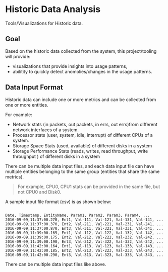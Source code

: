 # Historic Data Analysis
Tools/Visualizations for Historic data. 

## Goal
Based on the historic data collected from the system, this project/tooling will provide:
- visualizations that provide insights into usage patterns,
- abilitity to quickly detect anomolies/changes in the usage patterns.

## Data Input Format
Historic data can include one or more metrics and can be collected from one or more entities. 

For example:
- Network stats (in packets, out packets, in errs, out errs)from different network interfaces of a system.
- Processor stats (user, system, idle, interrupt) of different CPUs of a system. 
- Storage Space Stats (used, available) of different disks in a system 
- Storage Performance Stats (reads, writes, read throughput, write throughput ) of different disks in a system 

There can be multiple data input files, and each data input file can have multiple entities belonging to the same group (entities that share the same metrics). 

> For example, CPU0, CPU1 stats can be provided in the same file, but not CPU0 and Disk0. 

A sample input file format (csv) is as shown below:
```

Date, Timestamp, EntityName, Param1, Param2, Param3, Param4, ...
2016-09-09,11:37:00.270, Ent1, Val-111, Val-121, Val-131, Val-141, ... 
2016-09-09,11:37:00.370, Ent2, Val-211, Val-221, Val-231, Val-241, ...
2016-09-09,11:37:00.870, Ent3, Val-311, Val-321, Val-331, Val-341, ...
2016-09-09,11:39:00.165, Ent1, Val-112, Val-122, Val-132, Val-142, ... 
2016-09-09,11:39:00.175, Ent2, Val-212, Val-222, Val-232, Val-242, ...
2016-09-09,11:39:00.190, Ent3, Val-312, Val-322, Val-332, Val-342, ...
2016-09-09,11:42:00.164, Ent1, Val-113, Val-123, Val-133, Val-143, ... 
2016-09-09,11:42:00.185, Ent2, Val-213, Val-223, Val-233, Val-243, ...
2016-09-09,11:42:00.290, Ent3, Val-313, Val-323, Val-333, Val-343, ...

```
There can be multiple data input files like above. 






